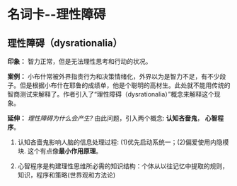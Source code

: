# 名词卡--理性障碍

## 理性障碍（dysrationalia）

**印象：**  智力正常，但是无法理性思考和行动的状况。

**案例：** 小布什常被外界指责行为和决策情绪化，外界以为是智力不足，有不少段子。但是根据小布什在耶鲁的成绩单，他是个聪明的高材生。此处就不能用传统的智商测试来解释了。作者引入了“理性障碍（dysrationalia）”概念来解释这个现象。

**延伸：** *理性障碍为什么会产生?* 由此问题，引入两个概念: **认知吝啬鬼**， **心智程序**。

1. 认知吝啬鬼影响人脑的信息处理过程: (1)优先启动系统一；(2)偏爱使用内隐模块. 这个有点像**最小作用原理**。

2. 心智程序是构建理性思维所必需的知识结构：个体从以往记忆中提取的规则，知识，程序和策略(世界观和方法论)
